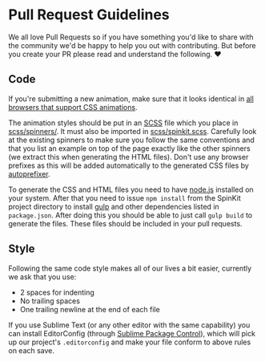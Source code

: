 # Pull Request Guidelines

We all love Pull Requests so if you have something you'd like to share with the community we'd be happy to help you out with contributing. But before you create your PR please read and understand the following. :heart:

## Code

If you're submitting a new animation, make sure that it looks identical in [all browsers that support CSS animations](http://caniuse.com/css-animation).

The animation styles should be put in an [SCSS](http://sass-lang.com/) file which you place in [scss/spinners/](https://github.com/tobiasahlin/SpinKit/blob/master/scss/spinners). It must also be imported in [scss/spinkit.scss](https://github.com/tobiasahlin/SpinKit/blob/master/scss/spinkit.scss). Carefully look at the existing spinners to make sure you follow the same conventions and that you list an example on top of the page exactly like the other spinners (we extract this when generating the HTML files). Don't use any browser prefixes as this will be added automatically to the generated CSS files by [autoprefixer](https://github.com/postcss/autoprefixer).

To generate the CSS and HTML files you need to have [node.js](http://nodejs.org/) installed on your system. After that you need to issue `npm install` from the SpinKit project directory to install [gulp](https://github.com/gulpjs/gulp) and other dependencies listed in `package.json`. After doing this you should be able to just call `gulp build` to generate the files. These files should be included in your pull requests.


## Style

Following the same code style makes all of our lives a bit easier, currently we ask that you use:

- 2 spaces for indenting
- No trailing spaces
- One trailing newline at the end of each file

If you use Sublime Text (or any other editor with the same capability) you can install EditorConfig (through [Sublime Package Control](https://sublime.wbond.net/installation)), which will pick up our project's `.editorconfig` and make your file conform to above rules on each save.
